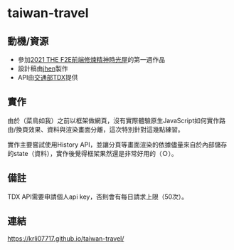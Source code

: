 # taiwan-travel

## 動機/資源
- 參加[2021 THE F2E前端修煉精神時光屋](https://2021.thef2e.com/)的第一週作品
- 設計稿由[jhen](https://2021.thef2e.com/users/6296427084285739194)製作
- API由[交通部TDX](https://tdx.transportdata.tw/api-service/swagger)提供

## 實作
由於（菜鳥如我）之前以框架做網頁，沒有實際體驗原生JavaScript如何實作路由/換頁效果、資料與渲染畫面分離，這次特別針對這幾點練習。

實作主要嘗試使用History API，並讓分頁等畫面渲染的依據儘量來自於內部儲存的state（資料），實作後覺得框架果然還是非常好用的（Ｏ）。

## 備註
TDX API需要申請個人api key，否則會有每日請求上限（50次）。

## 連結
https://krli07717.github.io/taiwan-travel/
